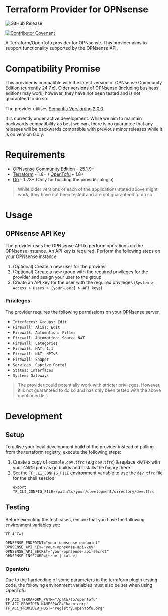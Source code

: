 <!-- @format -->

# Terraform Provider for OPNsense

![GitHub Release](https://img.shields.io/github/v/release/ryanngwh/terraform-plugin-opnsense)

[![Contributor Covenant](https://img.shields.io/badge/Contributor%20Covenant-2.1-4baaaa.svg)](.github/CODE_OF_CONDUCT.md)

A Terraform/OpenTofu provider for OPNsense. This provider aims to support functionality supported by the OPNsense API.

# Compatibility Promise

This provider is compatible with the latest version of OPNsense Community Edition (currently 24.7.x). Older versions of OPNsense (including business edition) may work, however, they have not been tested and is not guaranteed to do so.

The provider utilises [Semantic Versioning 2.0.0](https://semver.org/).

It is currently under active development. While we aim to maintain backwards compatibility as best we can, there is no guarantee that any releases will be backwards compatible with previous minor releases while it is on version 0.x.y.

# Requirements

- [OPNsense Community Edition](https://opnsense.org/) - 25.1.9+
- [Terraform](https://www.terraform.io/) - 1.8+ / [OpenTofu](https://opentofu.org/) - 1.8+
- [Go](https://go.dev/) - 1.23+ (Only for building the provider plugin)

> While older versions of each of the applications stated above might work, they have not been tested and are not guaranteed to do so.

# Usage

## OPNsense API Key

The provider uses the OPNsense API to perform operations on the OPNsense instance. An API key is required. Perform the following steps on your OPNsense instance:

1. (Optional) Create a new user for the provider
1. (Optional) Create a new group with the required privileges for the provider and assign your user to the group
1. Create an API key for the user with the required privileges (`System > Access > Users > [your-user] > API keys`)

### Privileges

The provider requires the following permissions on your OPNsense server.

- `Interfaces: Groups: Edit`
- `Firewall: Alias: Edit`
- `Firewall: Automation: Filter`
- `Firewall: Automation: Source NAT`
- `Firewall: Categories`
- `Firewall: NAT: 1:1`
- `Firewall: NAT: NPTv6`
- `Firewall: Shaper`
- `Services: Captive Portal`
- `Status: Interfaces`
- `System: Gateways`

> The provider could potentially work with stricter privileges. However, it is not guaranteed to do so and has only been tested with the above mentioned list.

# Development

## Setup

To utilise your local development build of the provider instead of pulling from the terraform registry, execute the following steps:

1. Create a copy of `example.dev.tfrc` (e.g `dev.tfrc`) & replace `<PATH>` with your `GOBIN` path as go builds and installs the binary there
1. Set the `TF_CLI_CONFIG_FILE` environment variable to use the `dev.tfrc` file for the shell session
   ```
   export TF_CLI_CONFIG_FILE=/path/to/your/development/directory/dev.tfrc
   ```

## Testing

Before executing the test cases, ensure that you have the following environment variables set:

```
TF_ACC=1

OPNSENSE_ENDPOINT="your-opnsense-endpoint"
OPNSENSE_API_KEY="your-opnsense-api-key"
OPNSENSE_API_SECRET="your-opnsense-api-secret"
OPNSENSE_INSECURE=[true | false]
```

### Opentofu

Due to the hardcoding of some parameters in the terraform plugin testing code, the following environment variables must also be set when using OpenTofu

```
TF_ACC_TERRAFORM_PATH="/path/to/opentofu"
TF_ACC_PROVIDER_NAMESPACE="hashicorp"
TF_ACC_PROVIDER_HOST="registry.opentofu.org"
```
